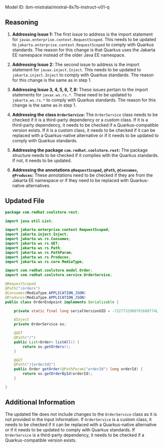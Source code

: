 Model ID: ibm-mistralai/mixtral-8x7b-instruct-v01-q

## Reasoning

1. **Addressing Issue 1:** The first issue to address is the import statement for `javax.enterprise.context.RequestScoped`. This needs to be updated to `jakarta.enterprise.context.RequestScoped` to comply with Quarkus standards. The reason for this change is that Quarkus uses the Jakarta EE namespace instead of the older Java EE namespace.

2. **Addressing Issue 2:** The second issue to address is the import statement for `javax.inject.Inject`. This needs to be updated to `jakarta.inject.Inject` to comply with Quarkus standards. The reason for this change is the same as in step 1.

3. **Addressing Issue 3, 4, 5, 6, 7, 8:** These issues pertain to the import statements for `javax.ws.rs.*`. These need to be updated to `jakarta.ws.rs.*` to comply with Quarkus standards. The reason for this change is the same as in step 1.

4. **Addressing the class `OrderService`:** The `OrderService` class needs to be checked if it is a third-party dependency or a custom class. If it is a third-party dependency, it needs to be checked if a Quarkus-compatible version exists. If it is a custom class, it needs to be checked if it can be replaced with a Quarkus-native alternative or if it needs to be updated to comply with Quarkus standards.

5. **Addressing the package `com.redhat.coolstore.rest`:** The package structure needs to be checked if it complies with the Quarkus standards. If not, it needs to be updated.

6. **Addressing the annotations `@RequestScoped`, `@Path`, `@Consumes`, `@Produces`:** These annotations need to be checked if they are from the Jakarta EE namespace or if they need to be replaced with Quarkus-native alternatives.

## Updated File

```java
package com.redhat.coolstore.rest;

import java.util.List;

import jakarta.enterprise.context.RequestScoped;
import jakarta.inject.Inject;
import jakarta.ws.rs.Consumes;
import jakarta.ws.rs.GET;
import jakarta.ws.rs.Path;
import jakarta.ws.rs.PathParam;
import jakarta.ws.rs.Produces;
import jakarta.ws.rs.core.MediaType;

import com.redhat.coolstore.model.Order;
import com.redhat.coolstore.service.OrderService;

@RequestScoped
@Path("/orders")
@Consumes(MediaType.APPLICATION_JSON)
@Produces(MediaType.APPLICATION_JSON)
public class OrderEndpoint implements Serializable {

    private static final long serialVersionUID = -7227732980791688774L;

    @Inject
    private OrderService os;

    @GET
    @Path("/")
    public List<Order> listAll() {
        return os.getOrders();
    }

    @GET
    @Path("/{orderId}")
    public Order getOrder(@PathParam("orderId") long orderId) {
        return os.getOrderById(orderId);
    }

}
```

## Additional Information

The updated file does not include changes to the `OrderService` class as it is not provided in the input information. If `OrderService` is a custom class, it needs to be checked if it can be replaced with a Quarkus-native alternative or if it needs to be updated to comply with Quarkus standards. If `OrderService` is a third-party dependency, it needs to be checked if a Quarkus-compatible version exists.